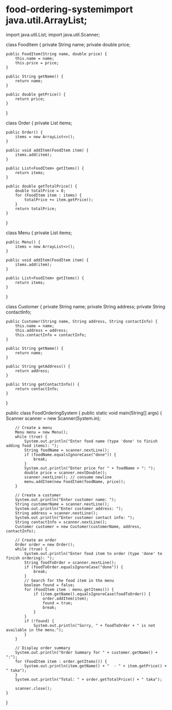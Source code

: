 # food-ordering-systemimport java.util.ArrayList;
import java.util.List;
import java.util.Scanner;

class FoodItem {
    private String name;
    private double price;

    public FoodItem(String name, double price) {
        this.name = name;
        this.price = price;
    }

    public String getName() {
        return name;
    }

    public double getPrice() {
        return price;
    }
}

class Order {
    private List<FoodItem> items;

    public Order() {
        items = new ArrayList<>();
    }

    public void addItem(FoodItem item) {
        items.add(item);
    }

    public List<FoodItem> getItems() {
        return items;
    }

    public double getTotalPrice() {
        double totalPrice = 0;
        for (FoodItem item : items) {
            totalPrice += item.getPrice();
        }
        return totalPrice;
    }
}

class Menu {
    private List<FoodItem> items;

    public Menu() {
        items = new ArrayList<>();
    }

    public void addItem(FoodItem item) {
        items.add(item);
    }

    public List<FoodItem> getItems() {
        return items;
    }
}

class Customer {
    private String name;
    private String address;
    private String contactInfo;

    public Customer(String name, String address, String contactInfo) {
        this.name = name;
        this.address = address;
        this.contactInfo = contactInfo;
    }

    public String getName() {
        return name;
    }

    public String getAddress() {
        return address;
    }

    public String getContactInfo() {
        return contactInfo;
    }
}

public class FoodOrderingSystem {
    public static void main(String[] args) {
        Scanner scanner = new Scanner(System.in);

        // Create a menu
        Menu menu = new Menu();
        while (true) {
            System.out.println("Enter food name (type 'done' to finish adding food items): ");
            String foodName = scanner.nextLine();
            if (foodName.equalsIgnoreCase("done")) {
                break;
            }
            System.out.println("Enter price for " + foodName + ": ");
            double price = scanner.nextDouble();
            scanner.nextLine(); // consume newline
            menu.addItem(new FoodItem(foodName, price));
        }

        // Create a customer
        System.out.println("Enter customer name: ");
        String customerName = scanner.nextLine();
        System.out.println("Enter customer address: ");
        String address = scanner.nextLine();
        System.out.println("Enter customer contact info: ");
        String contactInfo = scanner.nextLine();
        Customer customer = new Customer(customerName, address, contactInfo);

        // Create an order
        Order order = new Order();
        while (true) {
            System.out.println("Enter food item to order (type 'done' to finish ordering): ");
            String foodToOrder = scanner.nextLine();
            if (foodToOrder.equalsIgnoreCase("done")) {
                break;
            }
            // Search for the food item in the menu
            boolean found = false;
            for (FoodItem item : menu.getItems()) {
                if (item.getName().equalsIgnoreCase(foodToOrder)) {
                    order.addItem(item);
                    found = true;
                    break;
                }
            }
            if (!found) {
                System.out.println("Sorry, " + foodToOrder + " is not available in the menu.");
            }
        }

        // Display order summary
        System.out.println("Order Summary for " + customer.getName() + ":");
        for (FoodItem item : order.getItems()) {
            System.out.println(item.getName() + "  - " + item.getPrice() + " taka");
        }
        System.out.println("Total: " + order.getTotalPrice() + " taka");

        scanner.close();
    }
}
